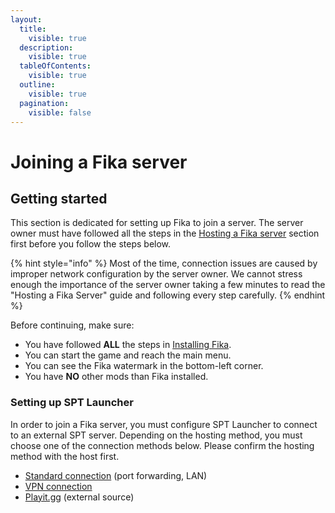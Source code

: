```yaml
---
layout:
  title:
    visible: true
  description:
    visible: true
  tableOfContents:
    visible: true
  outline:
    visible: true
  pagination:
    visible: false
---
```


# Joining a Fika server

## Getting started

This section is dedicated for setting up Fika to join a server. The server owner must have followed all the steps in the [Hosting a Fika server](../hosting-a-fika-server/) section first before you follow the steps below.

{% hint style="info" %}
Most of the time, connection issues are caused by improper network configuration by the server owner. We cannot stress enough the importance of the server owner taking a few minutes to read the "Hosting a Fika Server" guide and following every step carefully.
{% endhint %}

Before continuing, make sure:

* You have followed **ALL** the steps in [Installing Fika](../).
* You can start the game and reach the main menu.
* You can see the Fika watermark in the bottom-left corner.
* You have **NO** other mods than Fika installed.

### Setting up SPT Launcher

In order to join a Fika server, you must configure SPT Launcher to connect to an external SPT server. Depending on the hosting method, you must choose one of the connection methods below. Please confirm the hosting method with the host first.

* [Standard connection](../../joining-a-fika-server/standard-connection.md) (port forwarding, LAN)
* [VPN connection](../../joining-a-fika-server/vpn.md)
* [Playit.gg](https://discuss.playit.gg/t/setup-an-escape-from-tarkov-multiplayer-server-with-spt-fika/3352) (external source)



